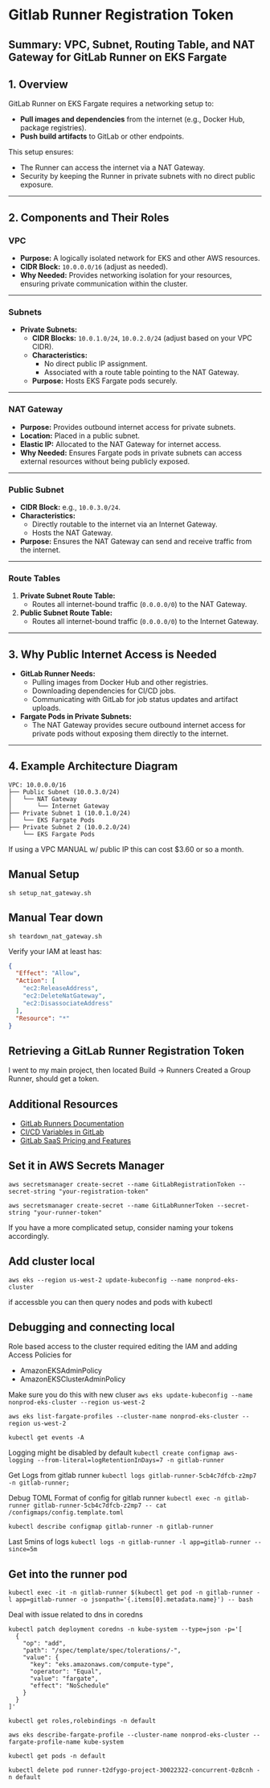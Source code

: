 # Gitlab Runner Registration Token

## Summary: VPC, Subnet, Routing Table, and NAT Gateway for GitLab Runner on EKS Fargate

## 1. Overview

GitLab Runner on EKS Fargate requires a networking setup to:

- **Pull images and dependencies** from the internet (e.g., Docker Hub, package registries).
- **Push build artifacts** to GitLab or other endpoints.

This setup ensures:

- The Runner can access the internet via a NAT Gateway.
- Security by keeping the Runner in private subnets with no direct public exposure.

---

## 2. Components and Their Roles

### VPC

- **Purpose:** A logically isolated network for EKS and other AWS resources.
- **CIDR Block:** `10.0.0.0/16` (adjust as needed).
- **Why Needed:** Provides networking isolation for your resources, ensuring private communication within the cluster.

---

### Subnets

- **Private Subnets:**
  - **CIDR Blocks:** `10.0.1.0/24`, `10.0.2.0/24` (adjust based on your VPC CIDR).
  - **Characteristics:**
    - No direct public IP assignment.
    - Associated with a route table pointing to the NAT Gateway.
  - **Purpose:** Hosts EKS Fargate pods securely.

---

### NAT Gateway

- **Purpose:** Provides outbound internet access for private subnets.
- **Location:** Placed in a public subnet.
- **Elastic IP:** Allocated to the NAT Gateway for internet access.
- **Why Needed:** Ensures Fargate pods in private subnets can access external resources without being publicly exposed.

---

### Public Subnet

- **CIDR Block:** e.g., `10.0.3.0/24`.
- **Characteristics:**
  - Directly routable to the internet via an Internet Gateway.
  - Hosts the NAT Gateway.
- **Purpose:** Ensures the NAT Gateway can send and receive traffic from the internet.

---

### Route Tables

1. **Private Subnet Route Table:**
   - Routes all internet-bound traffic (`0.0.0.0/0`) to the NAT Gateway.
2. **Public Subnet Route Table:**
   - Routes all internet-bound traffic (`0.0.0.0/0`) to the Internet Gateway.

---

## 3. Why Public Internet Access is Needed

- **GitLab Runner Needs:**
  - Pulling images from Docker Hub and other registries.
  - Downloading dependencies for CI/CD jobs.
  - Communicating with GitLab for job status updates and artifact uploads.
- **Fargate Pods in Private Subnets:** 
  - The NAT Gateway provides secure outbound internet access for private pods without exposing them directly to the internet.

---

## 4. Example Architecture Diagram

```plaintext
VPC: 10.0.0.0/16
├── Public Subnet (10.0.3.0/24)
│   └── NAT Gateway
│       └── Internet Gateway
├── Private Subnet 1 (10.0.1.0/24)
│   └── EKS Fargate Pods
├── Private Subnet 2 (10.0.2.0/24)
    └── EKS Fargate Pods
```

If using a VPC MANUAL w/ public IP this can cost $3.60 or so a month.

## Manual Setup

`sh setup_nat_gateway.sh`

## Manual Tear down

`sh teardown_nat_gateway.sh`

Verify your IAM at least has:

```json
{
  "Effect": "Allow",
  "Action": [
    "ec2:ReleaseAddress",
    "ec2:DeleteNatGateway",
    "ec2:DisassociateAddress"
  ],
  "Resource": "*"
}
```


## Retrieving a GitLab Runner Registration Token

I went to my main project, then located Build -> Runners
Created a Group Runner, should get a token.

## Additional Resources

- [GitLab Runners Documentation](https://docs.gitlab.com/runner/)
- [CI/CD Variables in GitLab](https://docs.gitlab.com/ee/ci/variables/)
- [GitLab SaaS Pricing and Features](https://about.gitlab.com/pricing/)

## Set it in AWS Secrets Manager

`aws secretsmanager create-secret --name GitLabRegistrationToken --secret-string "your-registration-token"`

`aws secretsmanager create-secret --name GitLabRunnerToken --secret-string "your-runner-token"`

If you have a more complicated setup, consider naming your tokens accordingly.

## Add cluster local

`aws eks --region us-west-2 update-kubeconfig --name nonprod-eks-cluster`

if accessble you can then query nodes and pods with kubectl

## Debugging and connecting local

Role based access to the cluster required editing the IAM and adding Access Policies for

- AmazonEKSAdminPolicy
- AmazonEKSClusterAdminPolicy

Make sure you do this with new cluser
`aws eks update-kubeconfig --name nonprod-eks-cluster --region us-west-2`

`aws eks list-fargate-profiles --cluster-name nonprod-eks-cluster --region us-west-2`

`kubectl get events -A`

Logging might be disabled by default
`kubectl create configmap aws-logging --from-literal=logRetentionInDays=7 -n gitlab-runner`

Get Logs from gitlab runner
`kubectl logs gitlab-runner-5cb4c7dfcb-z2mp7 -n gitlab-runner;`

Debug TOML Format of config for gitlab runner
`kubectl exec -n gitlab-runner gitlab-runner-5cb4c7dfcb-z2mp7 -- cat /configmaps/config.template.toml`

`kubectl describe configmap gitlab-runner -n gitlab-runner`

Last 5mins of logs
`kubectl logs -n gitlab-runner -l app=gitlab-runner --since=5m`

## Get into the runner pod

`kubectl exec -it -n gitlab-runner $(kubectl get pod -n gitlab-runner -l app=gitlab-runner -o jsonpath='{.items[0].metadata.name}') -- bash`

Deal with issue related to dns in coredns

```shell
kubectl patch deployment coredns -n kube-system --type=json -p='[
  {
    "op": "add",
    "path": "/spec/template/spec/tolerations/-",
    "value": {
      "key": "eks.amazonaws.com/compute-type",
      "operator": "Equal",
      "value": "fargate",
      "effect": "NoSchedule"
    }
  }
]'
```

`kubectl get roles,rolebindings -n default`

`aws eks describe-fargate-profile --cluster-name nonprod-eks-cluster --fargate-profile-name kube-system`

`kubectl get pods -n default`

`kubectl delete pod runner-t2dfygo-project-30022322-concurrent-0z8cnh -n default`